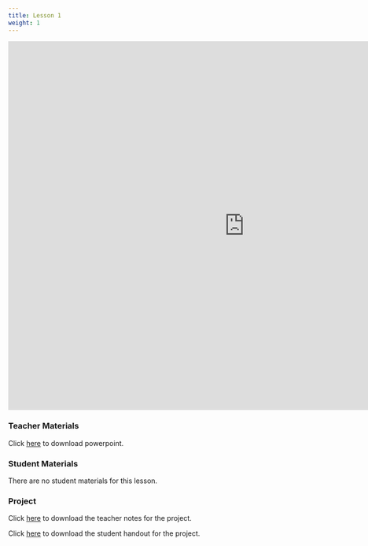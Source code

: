 ```yaml
---
title: Lesson 1
weight: 1
---
```


<iframe src="https://docs.google.com/presentation/d/e/2PACX-1vRU1KvoTwfha5NnAweg2WtU4DCb_eDwHltQjdatvRQDADTRlyn2wnkMqG2QTmD2l_Ou1_dV6Z4_0vko/embed?start=false&loop=false&delayms=3000" frameborder="0" width="960" height="749" allowfullscreen="true" mozallowfullscreen="true" webkitallowfullscreen="true"></iframe>

### Teacher Materials

Click <a href="https://docs.google.com/presentation/d/1tDhhBDqEv_e5l7mt10oGxGaAO0bI9WyHv32VK-dR3xk/edit?usp=sharing" target="_blank">here</a> to download powerpoint.

### Student Materials

There are no student materials for this lesson.

### Project 

Click <a href="https://docs.google.com/document/d/1Tat_tXhdTXpnWlNSAB96dZ2FqeYZHhEKhDrxcQm6KSI/edit?usp=sharing" target="_blank">here</a> to download the teacher notes for the project.

Click <a href="https://docs.google.com/document/d/1LBgSNsWTTMrDodzLLmh71t74ZKaUHheZqxcKldEYdgA/edit?usp=sharing" target="_blank">here</a> to download the student handout for the project.